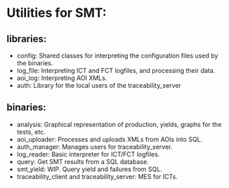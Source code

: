 # Utilities for SMT:

## libraries:
- config: Shared classes for interpreting the configuration files used by the binaries.
- log_file: Interpreting ICT and FCT logfiles, and processing their data.
- aoi_log: Interpreting AOI XMLs.
- auth: Library for the local users of the traceability_server

## binaries:
- analysis: Graphical representation of production, yields, graphs for the tests, etc.
- aoi_uploader: Processes and uploads XMLs from AOIs into SQL.
- auth_manager: Manages users for traceability_server.
- log_reader: Basic interpreter for ICT/FCT logfiles. 
- query: Get SMT results from a SQL database.
- smt_yield: WIP. Query yield and failures from SQL. 
- traceability_client and traceability_server: MES for ICTs.
